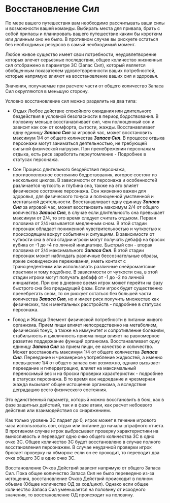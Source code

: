 # Восстановление Сил
По мере вашего путешествия вам необходимо рассчитывать ваши силы и возможности вашей команды. Выбирать места для привала, брать с собой припасы и планировать вашего путешествие каким бы коротким или длинным оно не было. В противном случае вы рискуете остаться без необходимых ресурсов в самый необходимый момент.

Любое живое существо имеет свои потребности, неудовлетворение которых влечет серьезные последствия, общее количество жизненных сил отображено в параметре ЗС (Запас Сил), который является обобщенным показателем удовлетворенности ваших потребностей, которые напрямую влияют на восстановление ваших сил и здоровья.

Значения, получаемые при расчете части от общего количество Запаса Сил округляются в меньшую сторону.

Условно восстановление сил можно разделить на два типа: 

* Отдых
Любое действие спокойного ожидания или длительного бездействия в условной безопасности в период бодрствования. В половину меньше восстанавливает сил, чем полноценный сон и зависит как сон от комфорта, сытости, жажды.
Восстанавливает одну единицу **_Запаса Сил_** за игровой час, может восстановить максимум 1/4 от общего количества **_Запаса Сил_**.
В процессе отдыха персонажи могут заниматься деятельностью, не требующей сильной физической нагрузки. При пренебрежении персонажам отдыха, есть риск заработать переутомление - Подробнее в статусах персонажа.

* Сон
Процесс длительного бездействия персонажа, противоположное состоянию бодрствования, которое состоит из нескольких циклов. В зависимости от персонажа и особенностей различается чуткость и глубина сна, также на это влияет физическое состояние персонажа. Сон жизненно важен для здоровья, для физического тонуса и полноценной умственной и ментальной деятельности. 
Восстанавливает одну единицу **_Запаса Сил_** за игровой час, может восстановить максимум 2/4 от общего количества **_Запаса Сил_**, в случае если длительность сна превышает максимум от 2/4, то это время следует считать отдыхом. 
Первая половина от 2/4 называется медленным сном. В этой стадии персонаж обладает пониженной чувствительностью и чуткостью к происходящим вокруг событиям и ситуациям. В зависимости от чуткости сна в этой стадии игроки могут получать дебафф на бросок кубика от -1 до -4 по личной инициативе.
Быстрый сон - вторая половина от 2/4 максимального **_Запаса Сил_**. В этой стадии персонаж может наблюдать различные бессознательные образы, яркие сновидческие переживания, иметь контакт с трансцендентным или использовать различные онейромантские практики и тому подобное. В зависимости от чуткости сна, в этой стадии игроки могут получать дебафф от -1 до -2 по личной инициативе. При сне в дневное время игрок может перейти на фазу быстрого сна без предыдущей фазы.
Если игрок будет существенно пренебрегать сном, то он рискует остаться без большей части количества **_Запаса Сил_**, но и имеет риск получить множество как физических, так и ментальных расстройств - подробнее в статусах персонажа.

* Голод и Жажда
Элемент физической потребности в питании живого организма. Прием пищи влияет непосредственно на метаболизм, физический тонус, а также на иммунитет и сопротивление болезням, стабильность и цикличность приема пищи влияет на равномерное развитие поддержание функций организма.
Восстанавливает одну единицу **_Запаса Сил_** за прием пищи, ее качество и количество. Может восстановить максимум 1/4 от общего количества **_Запаса Сил_**. Переедание и чрезмерное употребление жидкостей, а именно превышение 1/4 от общего запаса сил возможно, однако вызывает переедание и гипердеграцию, влияет на максимальный переносимый вес и на броски проверки характеристик - подробнее в статусах персонажа. В то время как недоедание и чрезмерная жажда вызывает общее истощение организма, а вследствие деградацию всего физического состояния. 

Это единственный параметр, который можно восстановить в бою, как в фазе защитных действий, так и в фазе атаки, как расчет небоевого действия или взаимодействия со снаряжением.

Как только уровень ЗС падает до 0, игрок может в течение игрового часа использовать сон, отдых или питание до начала штрафного отчета. В противном случае игрок выбрасывает проверку характеристики на выносливость и переводит одно очко общего количества ЗС в одно очко ЗС. Общее количество ЗС будет восстановлено в случае полного восстановления персонажем. В случае неудачной проверки игрок бросает проверку на обморок: если он ее проходит, то переводит два очка общего ЗС в одно очко ЗС. 

Восстановление Очков Действий зависит напрямую от общего Запаса Сил. Пока общее количество Запаса Сил не было переведено из-за истощения, восстановление Очков Действий происходит в полном объеме (Общее количество ОД за ход/цикл). Однако если общее количество Запаса Сил уменьшается на половину от исходного значения, то восстановление ОД происходит на половину.